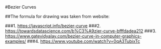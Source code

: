 #Bezier Curves

##The formula for drawing was taken from website:

###1. https://javascript.info/bezier-curve
###2. https://towardsdatascience.com/b%C3%A9zier-curve-bfffdadea212
###3. https://www.gatevidyalay.com/bezier-curve-in-computer-graphics-examples/
###4. https://www.youtube.com/watch?v=0qA3TubixTc
